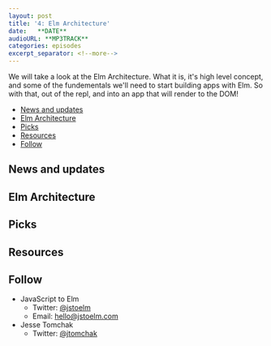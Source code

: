 ```yaml
---
layout: post
title: '4: Elm Architecture'
date:   **DATE**
audioURL: **MP3TRACK**
categories: episodes
excerpt_separator: <!--more-->
---
```

We will take a look at the Elm Architecture. What it is, it's high level concept, and some of the fundementals we'll need to start building apps with Elm. So with that, out of the repl, and into an app that will render to the DOM!  
<!--more-->
<!-- TOC -->

- [News and updates](#news-and-updates)
- [Elm Architecture](#elm-architecture)
- [Picks](#picks)
- [Resources](#resources)
- [Follow](#follow)

<!-- /TOC -->


## News and updates


## Elm Architecture 


## Picks
## Resources

## Follow
* JavaScript to Elm
  * Twitter: [@jstoelm](https://twitter.com/jstoelm)
  * Email: [hello@jstoelm.com](mailto:hello@jstoelm.com)
* Jesse Tomchak
  * Twitter: [@jtomchak](https://twitter.com/jtomchak)
